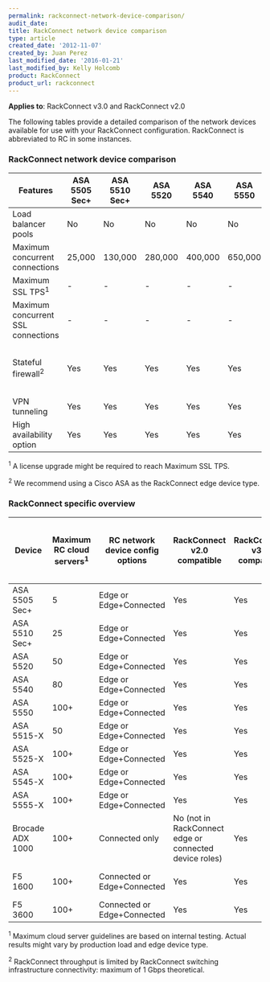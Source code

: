 ```yaml
---
permalink: rackconnect-network-device-comparison/
audit_date:
title: RackConnect network device comparison
type: article
created_date: '2012-11-07'
created_by: Juan Perez
last_modified_date: '2016-01-21'
last_modified_by: Kelly Holcomb
product: RackConnect
product_url: rackconnect
---
```


**Applies to**: RackConnect v3.0 and RackConnect v2.0

The following tables provide a detailed comparison of the network devices available for use with your RackConnect configuration. RackConnect is abbreviated to RC in some instances.

### RackConnect network device comparison

Features | ASA 5505 Sec+ | ASA 5510 Sec+ | ASA 5520 | ASA 5540 | ASA 5550 | ASA 5515-X | ASA 5525-X | ASA 5545-X | ASA 5555-X | Brocade ADX 1000 | F5 1600 | F5 3600
--- | --- | --- | --- | --- | --- | --- | --- | --- | --- | --- | --- | ---
Load balancer pools | No | No | No | No | No | No | No | No | No | Yes | Yes | Yes
Maximum concurrent connections | 25,000 | 130,000 | 280,000 | 400,000 | 650,000 | 250,000 | 500,000 | 750,000 | 1 million | 4 - 8 million | 1 million | 8 million
Maximum SSL TPS<sup>1</sup> |  - | - | - | - | - | - | - | - | - | 7,250 - 14,500 | 5,000 | 10,000
Maximum concurrent SSL connections |  - | - | - | - | - | - | - | - | - | 64,000 | 1 million | 1 million
Stateful firewall<sup>2</sup> | Yes | Yes | Yes | Yes | Yes | Yes | Yes | Yes | Yes | Yes (but not supported as a firewall) | No | No
VPN tunneling | Yes | Yes | Yes | Yes | Yes | Yes | Yes | Yes | Yes | No | No | No
High availability option | Yes | Yes | Yes | Yes | Yes | Yes | Yes | Yes | Yes | Yes | Yes | Yes

<sup>1</sup> A license upgrade might be required to reach Maximum SSL TPS.

<sup>2</sup> We recommend using a Cisco ASA as the RackConnect edge device type.

### RackConnect specific overview

Device | Maximum RC cloud servers<sup>1</sup> | RC network device config options | RackConnect v2.0 compatible | RackConnect v3.0 compatible | Maximum throughput<sup>2</sup> <br /> (Cloud<->Dedicated) <br /> (Cloud<->Internet)
--- | --- | --- | --- | --- | ---
ASA 5505 Sec+ | 5 | Edge or Edge+Connected | Yes | Yes | 150 Mbps
ASA 5510 Sec+ | 25 | Edge or Edge+Connected | Yes | Yes | 300 Mbps
ASA 5520 | 50 | Edge or Edge+Connected | Yes | Yes | 450 Mbps
ASA 5540 | 80 | Edge or Edge+Connected | Yes | Yes | 650 Mbps
ASA 5550 | 100+ | Edge or Edge+Connected | Yes | Yes | 1 Gbps
ASA 5515-X | 50 | Edge or Edge+Connected | Yes | Yes | 1.2 Gbps
ASA 5525-X | 100+ | Edge or Edge+Connected | Yes | Yes | 2 Gbps
ASA 5545-X | 100+ | Edge or Edge+Connected | Yes | Yes | 3 Gbps
ASA 5555-X | 100+ | Edge or Edge+Connected | Yes | Yes | 4 Gbps
Brocade ADX 1000 |  100+ | Connected only | No (not in RackConnect edge or connected device roles)	| Yes	|  2-9 Gbps
F5 1600 | 100+ | Connected or Edge+Connected | Yes | Yes | In: 500 Mbps <br /> Out: 500 Mbps
F5 3600 | 100+ | Connected or Edge+Connected | Yes | Yes | In: 1 Gbps <br /> Out: 1 Gbps

<sup>1</sup> Maximum cloud server guidelines are based on internal testing. Actual results might vary by production load and edge device type.

<sup>2</sup> RackConnect throughput is limited by RackConnect switching infrastructure connectivity: maximum of 1 Gbps theoretical.
